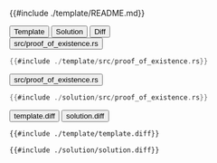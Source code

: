 
<div class="content-row">
<div class="content-col">

{{#include ./template/README.md}}

</div>

<div class="content-col">

<div class="tab">
  <button class="maintab tablinks active" onclick="switchMainTab(event, 'Template')">Template</button>
  <button class="maintab tablinks" onclick="switchMainTab(event, 'Solution')">Solution</button>
  <button class="maintab tablinks" onclick="switchMainTab(event, 'Diff')">Diff</button>
</div>

<div id="Template" class="maintab tabcontent active">

<div class="tab">
<button class="subtab tablinks file-template file-modified active" onclick="switchSubTab(event, 'src/proof_of_existence.rs')" data-id="src/proof_of_existence.rs">src/proof_of_existence.rs</button>
</div>
<div id="template/src/proof_of_existence.rs" class="subtab tabcontent active" data-id="src/proof_of_existence.rs">

```rust
{{#include ./template/src/proof_of_existence.rs}}
```

</div>



</div>

<div id="Solution" class="maintab tabcontent">

<div class="tab">
<button class="subtab tablinks file-solution file-modified active" onclick="switchSubTab(event, 'src/proof_of_existence.rs')" data-id="src/proof_of_existence.rs">src/proof_of_existence.rs</button>
</div>
<div id="solution/src/proof_of_existence.rs" class="subtab tabcontent active" data-id="src/proof_of_existence.rs">

```rust
{{#include ./solution/src/proof_of_existence.rs}}
```

</div>



</div>

<div id="Diff" class="maintab tabcontent">


<div class="tab">
	<button class="difftab tablinks active" onclick="switchDiff(event, 'template.diff')" data-id="template.diff">template.diff</button>
	<button class="difftab tablinks" onclick="switchDiff(event, 'solution.diff')" data-id="solution.diff">solution.diff</button>
</div>
<div id="template.diff" class="difftab tabcontent active" data-id="template.diff">

```diff
{{#include ./template/template.diff}}
```

</div>
<div id="solution.diff" class="difftab tabcontent" data-id="solution.diff">

```diff
{{#include ./solution/solution.diff}}
```

</div>

</div>

</div>
</div>
